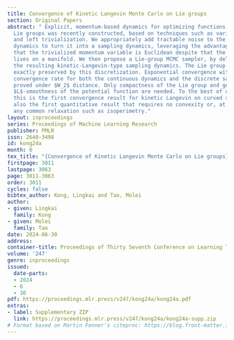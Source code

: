 ```yaml
---
title: Convergence of Kinetic Langevin Monte Carlo on Lie groups
section: Original Papers
abstract: " Explicit, momentum-based dynamics for optimizing functions defined on
  Lie groups was recently constructed, based on techniques such as variational optimization
  and left trivialization. We appropriately add tractable noise to the optimization
  dynamics to turn it into a sampling dynamics, leveraging the advantageous feature
  that the trivialized momentum variable is Euclidean despite that the potential function
  lives on a manifold. We then propose a Lie-group MCMC sampler, by delicately discretizing
  the resulting kinetic-Langevin-type sampling dynamics. The Lie group structure is
  exactly preserved by this discretization. Exponential convergence with explicit
  convergence rate for both the continuous dynamics and the discrete sampler are then
  proved under $W_2$ distance. Only compactness of the Lie group and geodesically
  $L$-smoothness of the potential function are needed. To the best of our knowledge,
  this is the first convergence result for kinetic Langevin on curved spaces, and
  also the first quantitative result that requires no convexity or, at least not explicitly,
  any common relaxation such as isoperimetry."
layout: inproceedings
series: Proceedings of Machine Learning Research
publisher: PMLR
issn: 2640-3498
id: kong24a
month: 0
tex_title: "{Convergence of Kinetic Langevin Monte Carlo on Lie groups}"
firstpage: 3011
lastpage: 3063
page: 3011-3063
order: 3011
cycles: false
bibtex_author: Kong, Lingkai and Tao, Molei
author:
- given: Lingkai
  family: Kong
- given: Molei
  family: Tao
date: 2024-06-30
address:
container-title: Proceedings of Thirty Seventh Conference on Learning Theory
volume: '247'
genre: inproceedings
issued:
  date-parts:
  - 2024
  - 6
  - 30
pdf: https://proceedings.mlr.press/v247/kong24a/kong24a.pdf
extras:
- label: Supplementary ZIP
  link: https://proceedings.mlr.press/v247/kong24a/kong24a-supp.zip
# Format based on Martin Fenner's citeproc: https://blog.front-matter.io/posts/citeproc-yaml-for-bibliographies/
---
```

